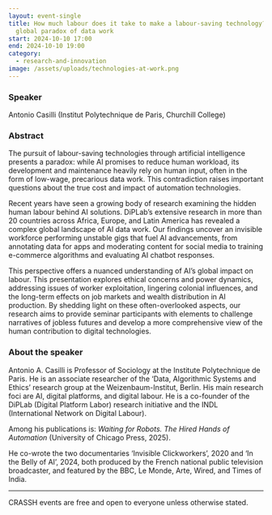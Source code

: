 ```yaml
---
layout: event-single
title: How much labour does it take to make a labour-saving technology? AI and
  global paradox of data work
start: 2024-10-10 17:00
end: 2024-10-10 19:00
category:
  - research-and-innovation
image: /assets/uploads/technologies-at-work.png
---
```

### Speaker

Antonio Casilli (Institut Polytechnique de Paris, Churchill College)

### Abstract

The pursuit of labour-saving technologies through artificial intelligence presents a paradox: while AI promises to reduce human workload, its development and maintenance heavily rely on human input, often in the form of low-wage, precarious data work. This contradiction raises important questions about the true cost and impact of automation technologies.

Recent years have seen a growing body of research examining the hidden human labour behind AI solutions. DiPLab’s extensive research in more than 20 countries across Africa, Europe, and Latin America has revealed a complex global landscape of AI data work. Our findings uncover an invisible workforce performing unstable gigs that fuel AI advancements, from annotating data for apps and moderating content for social media to training e-commerce algorithms and evaluating AI chatbot responses.

This perspective offers a nuanced understanding of AI’s global impact on labour. This presentation explores ethical concerns and power dynamics, addressing issues of worker exploitation, lingering colonial influences, and the long-term effects on job markets and wealth distribution in AI production. By shedding light on these often-overlooked aspects, our research aims to provide seminar participants with elements to challenge narratives of jobless futures and develop a more comprehensive view of the human contribution to digital technologies.

### About the speaker

Antonio A. Casilli is Professor of Sociology at the Institute Polytechnique de Paris. He is an associate researcher of the ‘Data, Algorithmic Systems and Ethics’ research group at the Weizenbaum-Institut, Berlin. His main research foci are AI, digital platforms, and digital labour. He is a co-founder of the DiPLab (Digital Platform Labor) research initiative and the INDL (International Network on Digital Labour).

Among his publications is: *Waiting for Robots. The Hired Hands of Automation* (University of Chicago Press, 2025).

He co-wrote the two documentaries ‘Invisible Clickworkers’, 2020 and ‘In the Belly of AI’, 2024, both produced by the French national public television broadcaster, and featured by the BBC, Le Monde, Arte, Wired, and Times of India.

- - -

CRASSH events are free and open to everyone unless otherwise stated.